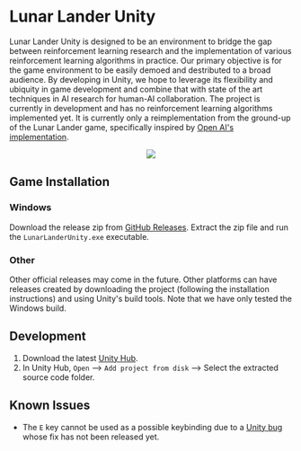 # Lunar Lander Unity

Lunar Lander Unity is designed to be an environment to bridge the gap between reinforcement learning research and the implementation of various reinforcement learning algorithms in practice. Our primary objective is for the game environment to be easily demoed and destributed to a broad audience.
By developing in Unity, we hope to leverage its flexibility and ubiquity in game development and combine that with state of the art techniques in AI research for human-AI collaboration. The project is currently in development and has no reinforcement learning algorithms implemented yet. It is currently only a reimplementation from the ground-up of the Lunar Lander game, specifically inspired by [Open AI's implementation](https://www.gymlibrary.ml/environments/box2d/lunar_lander/).

<p align="center">
<a><img src=https://user-images.githubusercontent.com/45405824/178859156-6dacf444-d986-4abc-b54f-772f3b66adc1.gif></img></a>
</p>

## Game Installation 
### Windows
Download the release zip from [GitHub Releases](https://github.com/DaveCoDev/LunarLanderUnity/releases). Extract the zip file and run the `LunarLanderUnity.exe` executable.

### Other
Other official releases may come in the future. Other platforms can have releases created by downloading the project (following the installation instructions) and using Unity's build tools. Note that we have only tested the Windows build.

## Development
1. Download the latest [Unity Hub](https://unity3d.com/get-unity/download).
2. In Unity Hub, `Open` --> `Add project from disk` --> Select the extracted source code folder.


## Known Issues
* The `E` key cannot be used as a possible keybinding due to a [Unity bug](https://github.com/Unity-Technologies/InputSystem/pull/1485) whose fix has not been released yet.

